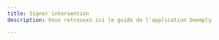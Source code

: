 ```yaml
---
title: Signer intervention
description: Vous retrouvez ici le guide de l'application Deemply

---
```


